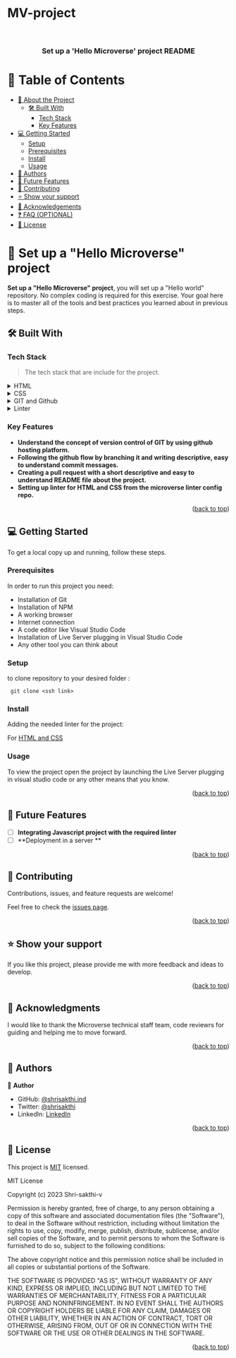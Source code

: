 # MV-project
<a name="readme-top"></a>


<div align="center">
  
  <br/>

  <h3><b>Set up a 'Hello Microverse' project README </b></h3>

</div>

<!-- TABLE OF CONTENTS -->

# 📗 Table of Contents

- [📖 About the Project](#about-project)
  - [🛠 Built With](#built-with)
    - [Tech Stack](#tech-stack)
    - [Key Features](#key-features)
- [💻 Getting Started](#getting-started)
  - [Setup](#setup)
  - [Prerequisites](#prerequisites)
  - [Install](#install)
  - [Usage](#usage)
- [👥 Authors](#authors)
-  [🔭 Future Features](#future-features)
- [🤝 Contributing](#contributing)
- [⭐️ Show your support](#support)
- [🙏 Acknowledgements](#acknowledgements)
- [❓ FAQ (OPTIONAL)](#faq)
- [📝 License](#license)

<!-- PROJECT DESCRIPTION -->

# 📖 Set up a "Hello Microverse" project <a name="about-project"></a>

> 
**Set up a "Hello Microverse" project**, you will set up a "Hello world" repository. No complex coding is required for this exercise. Your goal here is to master all of the tools and best practices you learned about in previous steps.


## 🛠 Built With <a name="built-with"></a>

### Tech Stack <a name="tech-stack"></a>

> The tech stack that are include for the project.

<details>
  <summary>HTML</summary>
  <ul>
    <li><a href="https://reactjs.org/">React.js</a></li>
  </ul>
</details>

<details>
  <summary>CSS</summary>
  <ul>
    <li><a href="https://expressjs.com/">Express.js</a></li>
  </ul>
</details>

<details>
<summary>GIT and Github</summary>
  <ul>
    <li><a href="https://www.postgresql.org/">PostgreSQL</a></li>
  </ul>
</details>

<details>
<summary>Linter</summary>
  <ul>
    <li><a href="https://www.postgresql.org/">PostgreSQL</a></li>
  </ul>
</details>

<!-- Features -->

### Key Features <a name="key-features"></a>

- **Understand the concept of version control of GIT by using github hosting platform.**
- **Following the github flow by branching it and writing descriptive, easy to understand commit messages.**
- **Creating a pull request with a short descriptive and easy to understand README file about the project.**
- **Setting up linter for HTML and CSS from the microverse linter config repo.**


<p align="right">(<a href="#readme-top">back to top</a>)</p>

<!-- GETTING STARTED -->

## 💻 Getting Started <a name="getting-started"></a>

To get a local copy up and running, follow these steps.

### Prerequisites

In order to run this project you need:
 - Installation of Git
 - Installation of NPM
 - A working browser
 - Internet connection
 - A code editor like Visual Studio Code
 - Installation of Live Server plugging in Visual Studio Code
 - Any other tool you can think about
 

<!--
Example command:

```sh
 gem install rails
```
 -->

### Setup
to clone repository to your desired folder :
 ```open the terminal
  git clone <ssh link>
 ```
 

### Install

Adding the needed linter for the project:

 For [HTML and CSS](https://github.com/microverseinc/linters-config/blob/master/html-css)


<!--
Example command:

```sh
  cd my-project
  gem install
```
--->

### Usage

To view the project open the project by launching the Live Server plugging in visual studio code or any other means that you know.


<p align="right">(<a href="#readme-top">back to top</a>)</p>

## 🔭 Future Features <a name="future-features"></a>

> 

- [ ] **Integrating Javascript project with the required linter**
- [ ] **Deployment in a server **

<p align="right">(<a href="#readme-top">back to top</a>)</p>

<!-- CONTRIBUTING -->

## 🤝 Contributing <a name="contributing"></a>

Contributions, issues, and feature requests are welcome!

Feel free to check the [issues page](../../issues/).

<p align="right">(<a href="#readme-top">back to top</a>)</p>

<!-- SUPPORT -->

## ⭐️ Show your support <a name="support"></a>

> 
If you like this project, please provide me with more feedback and ideas to develop.

<p align="right">(<a href="#readme-top">back to top</a>)</p>

<!-- ACKNOWLEDGEMENTS -->

## 🙏 Acknowledgments <a name="acknowledgements"></a>



I would like to thank the Microverse technical staff team, code reviewrs for guiding and helping me to move forward.

<p align="right">(<a href="#readme-top">back to top</a>)</p>


<!-- AUTHORS -->

## 👥 Authors <a name="authors"></a>


👤 **Author**

- GitHub: [@shrisakthi.ind](https://github.com/shri-sakthi-v)
- Twitter: [@shrisakthi](https://twitter.com/shrisakthi)
- LinkedIn: [LinkedIn](https://linkedin.com/in/venkatesh-shri-sakthi)


<p align="right">(<a href="#readme-top">back to top</a>)</p>

<!-- LICENSE -->

## 📝 License <a name="shrisakthi"></a>

This project is [MIT](./LICENSE) licensed.

MIT License

Copyright (c) 2023 Shri-sakthi-v

Permission is hereby granted, free of charge, to any person obtaining a copy
of this software and associated documentation files (the "Software"), to deal
in the Software without restriction, including without limitation the rights
to use, copy, modify, merge, publish, distribute, sublicense, and/or sell
copies of the Software, and to permit persons to whom the Software is
furnished to do so, subject to the following conditions:

The above copyright notice and this permission notice shall be included in all
copies or substantial portions of the Software.

THE SOFTWARE IS PROVIDED "AS IS", WITHOUT WARRANTY OF ANY KIND, EXPRESS OR
IMPLIED, INCLUDING BUT NOT LIMITED TO THE WARRANTIES OF MERCHANTABILITY,
FITNESS FOR A PARTICULAR PURPOSE AND NONINFRINGEMENT. IN NO EVENT SHALL THE
AUTHORS OR COPYRIGHT HOLDERS BE LIABLE FOR ANY CLAIM, DAMAGES OR OTHER
LIABILITY, WHETHER IN AN ACTION OF CONTRACT, TORT OR OTHERWISE, ARISING FROM,
OUT OF OR IN CONNECTION WITH THE SOFTWARE OR THE USE OR OTHER DEALINGS IN THE
SOFTWARE.

<p align="right">(<a href="#readme-top">back to top</a>)</p>
